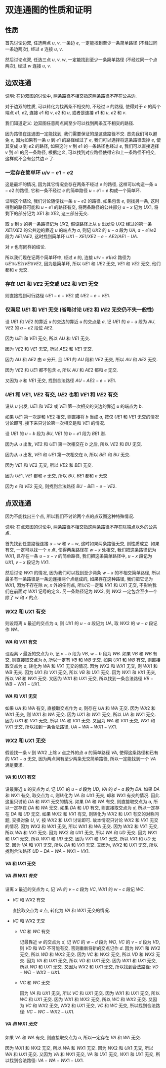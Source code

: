 # 双连通图的性质和证明

## 性质

首先讨论边双, 任选两点 $u$, $v$, 一条边 $e$, 一定能找到至少一条简单路径 (不经过同一条边两次), 经过 $e$ 连接 $u$, $v$.

然后讨论点双, 任选三点 $u$, $v$, $w$, 一定能找到至少一条简单路径 (不经过同一个点两次), 经过 $w$ 连接 $u$, $v$.

## 边双连通

说明: 在边双图的讨论中, 两条路径不相交指这两条路径不存在公共边.

对于边双的性质, 可以转化为找两条不相交的, 不经过 $e$ 的路径, 使得对于 $e$ 的两个端点 $e1$, $e2$, 连接 $e1$ 和 $v$, $e2$ 和 $u$, 或者是连接 $e1$ 和 $u$, $e2$ 和 $v$.

我们知道定义: 边双图任意两点间至少可以找到两条互不相交的路径.

因为路径在连通图一定能找到, 我们需要保证的是这些路径不交. 首先我们可以避免 $e$, 因为如果有一条 $u$ 到 $e1$ 的路径经过了 $e$, 我们可以选择将这条路径去掉 $e$, 使其变成 $u$ 到 $e2$ 的路径, 如果这时 $v$ 到 $e1$ 的一条路径也经过 $e$, 我们可以直接选择 $v$ 到 $e1$ 的另一条路径, 根据定义, 可以找到对应路径使得它和上一条路径不相交, 这样就不会有公共边 $e$ 了.

### 一定存在简单环 $u/v - e1 - e2$

这是最坏的情况, 因为其它情况会存在两条不经过 $e$ 的路径, 这样可以构造一条 $u - e2$ 的路径, 它和一条不经过 $e$ 的简单路径 $u - e1 - e$ 构成一个简单环.

证明这个结论, 我们讨论随便找一条 $u - e2$ 的路径, 如果包含 $e$, 则找另一条, 这时得到的路径可能和 $u - e1$ 的路径有交, 将两条路径的公共部分 $u - x$ 记为 $UX1$, 将剩下的部分记为 $XE1$ 和 $XE2$, 这三部分无交.

取 $u$ 到 $x$ 的另一条路径记为 $UX2$, 假设路径上从 $u$ 出发沿 $UX2$ 经过的第一条 $XE1/XE2$ 的公共边的靠近 $u$ 的端点为 $a$, 则记 $UX2$ 的 $u - a$ 段为 $UA$, $a - e1/e2$ 段为 $AE1/AE2$, 这时找到简单环 $UX1 - XE1/XE2 - e - AE2/AE1 - UA$.

对 $v$ 也有同样的结论.

所以我们现在记两个简单环中, 经过 $e$ 的, 连接 $u/v - e1/e2$ 路径为 $UE1/UE2/VE1/VE2$, 因为是简单环, 所以 $UE1$ 和 $UE2$ 无交, $VE1$ 和 $VE2$ 无交, 他们都和 $e$ 无交.

### 存在 $UE1$ 和 $VE2$ 无交或 $UE2$ 和 $VE1$ 无交

则直接找到可行路径 $UE1 - e - VE2$ 或 $UE2 - e - VE1$.

### 仅满足 $UE1$ 和 $VE1$ 无交 (省略讨论 $UE2$ 和 $VE2$ 无交仍不失一般性)

设 $UE1$ 和 $VE2$ 的靠近 $u$ 的交边的靠近 $u$ 的交点是 $a$, 记 $UE1$ 的 $a - u$ 段为 $AU$, $VE2$ 的 $a - e2$ 段位 $AE2$.

因为 $UE1$ 和 $VE1$ 无交, 所以 $AU$ 和 $VE1$ 无交.

因为 $VE2$ 和 $VE1$ 无交, 所以 $AE2$ 和 $VE1$ 无交.

因为 $AU$ 和 $AE2$ 由 $a$ 分开, 且 $UE1$ 的 $AU$ 段和 $VE2$ 无交, 所以 $AU$ 和 $AE2$ 无交.

因为 $VE2$ 和 $UE1$ 都不包含 $e$, 所以 $AU$ 和 $AE2$ 都和 $e$ 无交.

又因为 $e$ 和 $VE1$ 无交, 找到合法路径 $AU - AE2 - e - VE1$.

### $UE1$ 和 $VE1$, $VE2$ 有交, $UE2$ 也和 $VE1$ 和 $VE2$ 有交

设从 $u$ 出发, $UE1$ 和 $VE2$ 或 $VE1$ 第一次相交的交边的靠近 $u$ 的端点为 $b$.

如果 $UE1$ 第一次是和 $VE2$ 相交, 则直接将 $b$ 当成 $a$, 按仅 $UE1$ 和 $VE1$ 无交的情况讨论即可. 接下来只讨论第一次相交是和 $VE1$ 的情况.

设 $UE1$ 的 $u - b$ 段为 $BU$, $VE1$ 的 $b - e1$ 段为 $BE1$ 则.

因为从 $u$ 出发, $VE2$ 和 $UE1$ 第一次相交在 $b$ 之后, 所以 $VE2$ 和 $BU$ 无交.

因为从 $u$ 出发, $VE1$ 和 $UE1$ 第一次相交在 $b$, 所以 $BE1$ 和 $BU$ 无交.

因为 $VE1$ 和 $VE2$ 无交, 所以 $VE2$ 和 $BE1$ 无交.

因为 $UE1$, $VE1$ 都和 $e$ 无交, 所以 $BU$, $BE1$ 都和 $e$ 无交.

因为 $e$ 和 $VE2$ 无交, 则找到合法路径 $BU - BE1 - e - VE2$.

## 点双连通

因为不能找出三个点, 所以我们不讨论两个点的点双图这种特殊情况.

说明: 在点双图的讨论中, 两条路径不相交指这两条路径不存在除端点以外的公共点.

首先找到任意路径连接 $u - w$ 和 $v - w$, 这时如果两条路径无交, 则性质成立. 如果有交, 一定可以找一个 $x$ 点, 使得两条路径在 $w - x$ 处相交, 我们把这条路径记为 $WX1$, 且存在一条 $u - x - v$ 的简单路径, 我们把这条简单路径中, $u - x$ 段记为 $UX1$, $v - x$ 段记为 $VX1$.

然后讨论 $WX1$ 的情况, 因为我们可以找到至少两条 $w - x$ 的不相交简单路径, 所以最多有一条路径是一条边连接两个点组成的, 如果存在这种路径, 我们把它记为 $WX1$, 因为不存在除 $w$, $x$ 外的任何点, 所以它一定和 $VX1$ 和 $UX1$ 无交, 不影响我们在前面对 $WX1$ 记号的定义. 另一条路径记为 $WX2$, 则 $WX2$ 一定包含至少一个除了 $w$ 和 $x$ 的点.

### $WX2$ 和 $UX1$ 有交

则设距离 $u$ 最近的交点为 $a$, 则 $UX1$ 的 $u - a$ 段记为 $UA$, 取 $WX2$ 的 $w - a$ 段记作 $WA$.

#### $WA$ 和 $VX1$ 有交 

设距离 $v$ 最近的交点为 $b$, 记 $v - b$ 段为 $VB$, $w - b$ 段为 $WB$.
如果 $VB$ 和 $WB$ 有交, 则直接取交点为 $b$, 所以一定有 $VB$ 和 $WB$ 无交. 
如果 $UX1$ 和 $WB$ 有交, 则直接取交点为 $a$, 转化为 $WA$ 和 $VX1$ 无交的情况. 
因为 $WX2$ 和 $WX1$ 无交, 则 $WX1$ 和 $WB$ 无交.
因为 $UX1$ 和 $VX1$ 无交, 所以 $VB$ 和 $UX1$ 无交.
因为 $WX1$ 和 $VX1$ 无交, 所以 $VB$ 和 $WX1$ 无交.
又因为 $WX1$ 和 $UX1$ 无交, 所以找到一条合法路径 $VB - WB - WX1 - UX1$. 

#### $WA$ 和 $VX1$ 无交

如果 $UA$ 和 $WA$ 有交, 直接取交点作为 $a$, 则存在 $UA$ 和 $WA$ 无交.
因为 $WX2$ 和 $WX1$ 无交, 则 $WX1$ 和 $WA$ 无交.
因为 $UX1$ 和 $WX1$ 无交, 所以 $UA$ 和 $WX1$ 无交.
因为 $UX1$ 和 $VX1$ 无交, 所以 $UA$ 和 $VX1$ 无交.
又因为 $WA$ 和 $VX1$ 无交, $WX1$ 和 $VX1$ 无交, 所以找到一条合法路径, $UA - WA - WX1 - VX1$.

### $WX2$ 和 $UX1$ 无交

假设找一条 $v$ 到 $WX2$ 上除 $x$ 点之外的点 $a$ 的简单路径 $VA$, 使得这条路径和已有的 $VX1 - a$ 无交, 因为两点间有至少两条无交简单路径, 所以一定能找到一个 $VA$ 满足要求.

#### $VA$ 和 $UX1$ 有交

设最靠近 $u$ 的交点为 $d$, 记 $UX1$ 的 $u - d$ 段为 $UD$, $VA$ 的 $d - a$ 段为 $DA$.
如果 $DA$ 和 $WX1$ 有交, 取交点为 $c$, 则转化为 $VA$ 和 $UX1$ 无交, 却和 $WX1$ 有交的情况. 因此这里只讨论 $DA$ 和 $WX1$ 无交的情况.
如果 $DA$ 和 $WA$ 有交, 则直接取交点为 $a$, 所以一定存在 $DA$ 和 $WA$ 无交.
如果 $DA$ 和 $UD$ 有交, 则直接取交点为 $d$, 所以一定存在 $DA$ 和 $UD$ 无交.
如果 $WX2$ 和 $VX1$ 有交, 则转化为 $WX2$ 和 $UX1$ 有交的对称问题, 交换对象 $U$, $V$, 按 $WX2$ 和 $UX1$ 讨论即可. 故本情况只讨论 $WX2$ 和 $VX1$ 无交的情况.
因为 $WX2$ 和 $WX1$ 无交, 所以 $WX1$ 和 $WA$ 无交. 
因为 $WX2$ 和 $VX1$ 无交, 所以 $WA$ 和 $VX1$ 无交. 
因为 $WX2$ 和 $UX1$ 无交, 所以 $WA$ 和 $UD$ 无交. 
因为 $WX1$ 和 $UX1$ 无交, 所以 $WX1$ 和 $UD$ 无交. 
因为 $VX1$ 和 $UX1$ 无交, 所以 $VX1$ 和 $UD$ 无交. 
因为 $VA$ 和 $VX1$ 无交, 所以 $DA$ 和 $VX1$ 无交. 
又因为, $WX2$ 和 $UX1$ 无交, 所以找到合法路径 $UD - DA - WA - WX1 - VX1$.

#### $VA$ 和 $UX1$ 无交

##### $VA$ 和 $WX1$ 有交

设离 $x$ 最近的交点为 $c$, 记 $VA$ 的 $v - c$ 段为 $VC$, $WX1$ 的 $w - c$ 段记 $WC$.

- $VC$ 和 $WX2$ 有交

  直接取交点为 $a$ 点, 转化为 $VA$ 和 $WX1$ 无交的情况.

- $VC$ 和 $WX2$ 无交

  - $VC$ 和 $WC$ 有交

    记最靠近 $w$ 的交点为 $d$, 记 $WC$ 的 $w - d$ 段为 $WD$, $VC$ 的 $v - d$ 段为 $VD$, 则 $VD$ 和 $WD$ 不可能有交, 否则重新将新的交点记作 $d$.
    因为 $WX1$ 和 $WX2$ 无交, 所以 $WD$ 和 $WX2$ 无交.
    因为 $VC$ 和 $WX2$ 无交, 所以 $VD$ 和 $WX2$ 无交.
    因为 $VA$ 和 $UX1$ 无交, 所以 $VD$ 和 $UX1$ 无交.
    因为 $WX1$ 和 $UX1$ 无交, 所以 $WD$ 和 $UX1$ 无交.
    又因为 $WX2$ 和 $UX1$ 无交, 所以找到合法路径: $VD - WD - WX2 - UX1$.

  - $VC$ 和 $WC$ 无交

    因为 $VA$ 和 $UX1$ 无交, 所以 $VC$ 和 $UX1$ 无交.
    因为 $WX1$ 和 $UX1$ 无交, 所以 $WC$ 和 $UX1$ 无交.
    因为 $WX1$ 和 $WX2$ 无交, 所以 $WC$ 和 $WX2$ 无交.
    又因为 $VC$ 和 $WX2$ 无交, $WX2$ 和 $UX1$ 无交, $VC$ 和 $WC$ 无交, 所以找到合法路径: $VC - WC - WX2 - UX1$.

##### $VA$ 和 $WX1$ 无交

如果 $VA$ 和 $WA$ 有交, 则直接取交点为 $a$, 所以一定存在 $VA$ 和 $WA$ 无交.

因为 $WX1$ 和 $WX2$ 无交, 所以 $WA$ 和 $WX1$ 无交.
因为 $WX2$ 和 $UX1$ 无交, 所以 $WA$ 和 $UX1$ 无交.
又因为 $VA$ 和 $WX1$ 无交, $VA$ 和 $UX1$ 无交, $WX1$ 和 $UX1$ 无交, 所以找到合法路径: $VA - WA - WX1 - UX1$.
